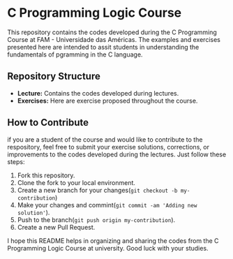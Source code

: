 # C Programming Logic Course

This repository contains the codes developed during the C Programming Course at FAM - Universidade das Américas. The examples and exercises presented here are intended to assit students 
in understanding the fundamentals of pgramming in the C language.  

## Repository Structure
- <strong>Lecture:</strong> Contains the codes developed during lectures.
- <strong>Exercises:</strong> Here are exercise proposed throughout the course.

## How to Contribute 
if you are a student of the course and would like to contribute to the respository, feel free to submit your exercise solutions, corrections, or improvements to the codes developed
during the lectures.
Just follow these steps:

1. Fork this repository.
2. Clone the fork to your local environment.
3. Create a new branch for your changes(`git checkout -b my-contribution`)
4. Make your changes and commint(`git commit -am 'Adding new solution'`).
5. Push to the branch(`git push origin my-contribution`).
6. Create a new Pull Request.

I hope this README helps in organizing and sharing the codes from the C Programming Logic Course at university. Good luck with your studies.
